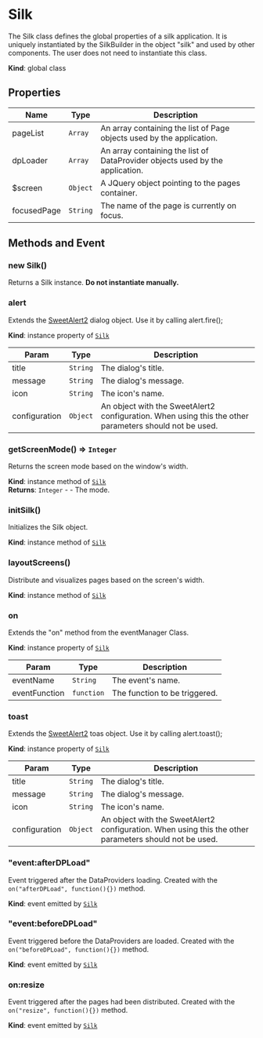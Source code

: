 # Silk
 The Silk class defines the global properties of a silk application. It is uniquely instantiated by the SilkBuilder in the object "silk" and used by other components. The user does not need to instantiate this class.

**Kind**: global class  
## Properties

| Name | Type | Description |
| --- | --- | --- |
| pageList | <code>Array</code> | An array containing the list of Page objects used by the application. |
| dpLoader | <code>Array</code> | An array containing the list of DataProvider objects used by the application. |
| $screen | <code>Object</code> | A JQuery object pointing to the pages container. |
| focusedPage | <code>String</code> | The name of the page is currently on focus. |



## Methods and Event
 <a name="_new"></a>

### new Silk()
Returns a Silk instance. **Do not instantiate manually.**

<a name="Silk+alert"></a>

### alert
Extends the [SweetAlert2](https://sweetalert2.github.io/) dialog object. Use it by calling alert.fire();

**Kind**: instance property of [<code>Silk</code>](#Silk)  

| Param | Type | Description |
| --- | --- | --- |
| title | <code>String</code> | The dialog's title. |
| message | <code>String</code> | The dialog's message. |
| icon | <code>String</code> | The icon's name. |
| configuration | <code>Object</code> | An object with the SweetAlert2 configuration. When using this the other parameters should not be used. |

<a name="Silk+getScreenMode"></a>

### getScreenMode() ⇒ <code>Integer</code>
Returns the screen mode based on the window's width.

**Kind**: instance method of [<code>Silk</code>](#Silk)  
**Returns**: <code>Integer</code> - - The mode.  
<a name="Silk+initSilk"></a>

### initSilk()
Initializes the Silk object.

**Kind**: instance method of [<code>Silk</code>](#Silk)  
<a name="Silk+layoutScreens"></a>

### layoutScreens()
Distribute and visualizes pages based on the screen's width.

**Kind**: instance method of [<code>Silk</code>](#Silk)  
<a name="Silk+on"></a>

### on
Extends the "on" method from the eventManager Class.

**Kind**: instance property of [<code>Silk</code>](#Silk)  

| Param | Type | Description |
| --- | --- | --- |
| eventName | <code>String</code> | The event's name. |
| eventFunction | <code>function</code> | The function to be triggered. |

<a name="Silk+toast"></a>

### toast
Extends the [SweetAlert2](https://sweetalert2.github.io/) toas object. Use it by calling alert.toast();

**Kind**: instance property of [<code>Silk</code>](#Silk)  

| Param | Type | Description |
| --- | --- | --- |
| title | <code>String</code> | The dialog's title. |
| message | <code>String</code> | The dialog's message. |
| icon | <code>String</code> | The icon's name. |
| configuration | <code>Object</code> | An object with the SweetAlert2 configuration. When using this the other parameters should not be used. |

<a name="Silk+event_afterDPLoad"></a>

### "event:afterDPLoad"
Event triggered after the DataProviders loading. Created with the ```on("afterDPLoad", function(){})``` method.

**Kind**: event emitted by [<code>Silk</code>](#Silk)  
<a name="Silk+event_beforeDPLoad"></a>

### "event:beforeDPLoad"
Event triggered before the DataProviders are loaded. Created with the ```on("beforeDPLoad", function(){})``` method.

**Kind**: event emitted by [<code>Silk</code>](#Silk)  
<a name="Silk+Event_resize"></a>

### on:resize
Event triggered after the pages had been distributed. Created with the ```on("resize", function(){})``` method.

**Kind**: event emitted by [<code>Silk</code>](#Silk)  

